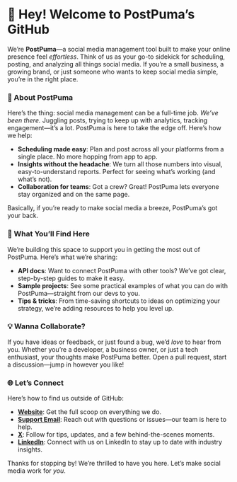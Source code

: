 # 👋 Hey! Welcome to PostPuma’s GitHub

We’re **PostPuma**—a social media management tool built to make your online presence feel *effortless*. Think of us as your go-to sidekick for scheduling, posting, and analyzing all things social media. If you’re a small business, a growing brand, or just someone who wants to keep social media simple, you’re in the right place.

### 🚀 About PostPuma
Here’s the thing: social media management can be a full-time job. *We’ve been there.* Juggling posts, trying to keep up with analytics, tracking engagement—it’s a lot. PostPuma is here to take the edge off. Here’s how we help:

- **Scheduling made easy**: Plan and post across all your platforms from a single place. No more hopping from app to app.
- **Insights without the headache**: We turn all those numbers into visual, easy-to-understand reports. Perfect for seeing what’s working (and what’s not).
- **Collaboration for teams**: Got a crew? Great! PostPuma lets everyone stay organized and on the same page.

Basically, if you’re ready to make social media a breeze, PostPuma’s got your back.

### 📂 What You’ll Find Here
We’re building this space to support you in getting the most out of PostPuma. Here’s what we’re sharing:
- **API docs**: Want to connect PostPuma with other tools? We’ve got clear, step-by-step guides to make it easy.
- **Sample projects**: See some practical examples of what you can do with PostPuma—straight from our devs to you.
- **Tips & tricks**: From time-saving shortcuts to ideas on optimizing your strategy, we’re adding resources to help you level up.

### 💡 Wanna Collaborate?
If you have ideas or feedback, or just found a bug, we’d *love* to hear from you. Whether you’re a developer, a business owner, or just a tech enthusiast, your thoughts make PostPuma better. Open a pull request, start a discussion—jump in however you like!

### 🌐 Let’s Connect
Here’s how to find us outside of GitHub:
- **[Website](https://www.postpuma.com)**: Get the full scoop on everything we do.
- **[Support Email](mailto:support@postpuma.com)**: Reach out with questions or issues—our team is here to help.
- **[X](https://x.com/postpuma)**: Follow for tips, updates, and a few behind-the-scenes moments.
- **[LinkedIn](https://linkedin.com/company/postpuma)**: Connect with us on LinkedIn to stay up to date with industry insights.

Thanks for stopping by! We’re thrilled to have you here. Let’s make social media work for *you*.
